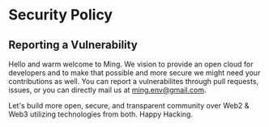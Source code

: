 # Security Policy

## Reporting a Vulnerability

Hello and warm welcome to Ming. We vision to provide an open cloud for developers and to make that possible and more secure we might need your contributions as well. You can report a vulnerabilites through pull requests, issues, or you can directly mail us at ming.env@gmail.com.

Let's build more open, secure, and transparent community over Web2 & Web3 utilizing technologies from both. Happy Hacking.

